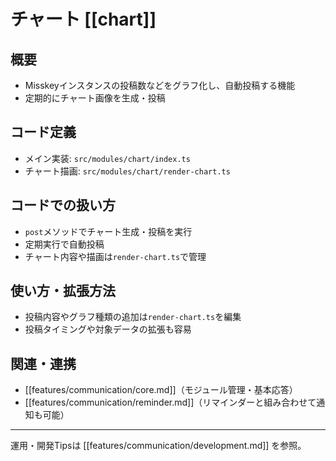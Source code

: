 # チャート [[chart]]

## 概要
- Misskeyインスタンスの投稿数などをグラフ化し、自動投稿する機能
- 定期的にチャート画像を生成・投稿

## コード定義
- メイン実装: `src/modules/chart/index.ts`
- チャート描画: `src/modules/chart/render-chart.ts`

## コードでの扱い方
- `post`メソッドでチャート生成・投稿を実行
- 定期実行で自動投稿
- チャート内容や描画は`render-chart.ts`で管理

## 使い方・拡張方法
- 投稿内容やグラフ種類の追加は`render-chart.ts`を編集
- 投稿タイミングや対象データの拡張も容易

## 関連・連携
- [[features/communication/core.md]]（モジュール管理・基本応答）
- [[features/communication/reminder.md]]（リマインダーと組み合わせて通知も可能）

---

運用・開発Tipsは [[features/communication/development.md]] を参照。 